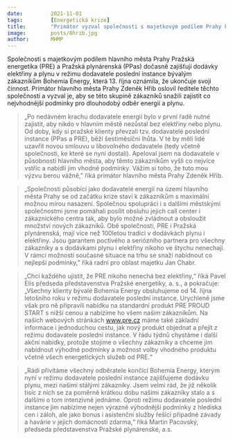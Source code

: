 ```yaml
---
date:         2021-11-01
tags:         [Energetická krize]
title:        "Primátor vyzval společnosti s majetkovým podílem Prahy k nastavení co nejlepších podmínek pro klienty zkrachovalého dodavatele energií"
image: 	      posts/8hrib.jpg
author:       MHMP
---
```


Společnosti s majetkovým podílem hlavního města Prahy Pražská energetika (PRE) a Pražská plynárenská (PPas) dočasně zajišťují dodávky elektřiny a plynu v režimu dodavatele poslední instance bývalým zákazníkům Bohemia Energy, která 13. října oznámila, že ukončuje svoji činnost. Primátor hlavního města Prahy Zdeněk Hřib oslovil ředitele těchto společností a vyzval je, aby se této skupině zákazníků snažili zajistit co nejvhodnější podmínky pro dlouhodobý odběr energií a plynu.

> „Po nedávném krachu dodavatele energií bylo v první řadě nutné zajistit, aby nikdo v hlavním městě nezůstal bez elektřiny nebo plynu. Od doby, kdy si pražské klienty převzali tzv. dodavatelé poslední instance (PPas a PRE), běží šestiměsíční lhůta. V té by měli lidé uzavřít novou smlouvu u libovolného dodavatele (tedy včetně společnosti, ke které se nyní dostali). Apeloval jsem na dodavatele v působnosti hlavního města, aby těmto zákazníkům vyšli co nejvíce vstříc a nabídli jim vhodné podmínky. Vážím si toho, že tuto mou výzvu berou vážně,” říká primátor hlavního města Prahy Zdeněk Hřib.

> „Společnosti působící jako dodavatelé energií na území hlavního města Prahy se od začátku krize staví k zákazníkům s maximální možnou mírou nasazení. Společnou spolupráci i s dalšími městskými společnostmi jsme pomáhali posílit obsluhu jejich call center i zákaznického centra tak, aby bylo možné zvládnout a obsloužit množství nových zákazníků. Obě společnosti, PRE i Pražská plynárenská, mají více než 100letou tradici v dodávkách plynu i elektřiny. Jsou garantem poctivého a seriózního partnera pro všechny zákazníky a s dodávkami plynu i elektřiny nikoho ve štychu nenechají. V rámci možností současné situace na trhu se snaží nabídnout co nejlepší podmínky,” říká radní pro oblast majetku Jan Chabr.

> „Chci každého ujistit, že PRE nikoho nenechá bez elektřiny,“ říká Pavel Elis předseda představenstva Pražské energetiky, a. s., a pokračuje: „Všechny klienty bývalé Bohemia Energy obsluhujeme od 14. října letošního roku v režimu dodavatele poslední instance.  Urychleně jsme však pro ně připravili nabídku na standardní produkt PRE PROUD START s nižší cenou a nabízíme ho všem našim zákazníkům. Na našich webových stránkách www.pre.cz máme také základní informace i jednoduchou cestu, jak nový produkt objednat a přejít z režimu dodavatele poslední instance. V řádu týdnů chystáme i další akční nabídky, protože stojíme o všechny zákazníky a chceme jim nabídnout výhodné podmínky a možnost volby vhodného produktu včetně všech energetických služeb od PRE.“

> „Rádi přivítáme všechny odběratele končící Bohemia Energy, kterým nyní v režimu dodavatele poslední instance zajišťujeme dodávku plynu, mezi našimi stálými zákazníky.  Jsem velmi rád, že již několik tisíc z nich se za poměrně krátkou dobu našimi zákazníky stalo a s dalšími o tom intenzivně jednáme. Oproti režimu dodavatele poslední instance jim nabízíme nejen výrazně výhodnější podmínky z hlediska cen i záloh, ale jako bonus i asistenční služby řešící případné závady a havárie v jejich domácnosti zdarma,“ říká Martin Pacovský, předseda představenstva Pražské plynárenské, a.s.


